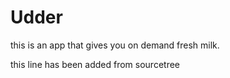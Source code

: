 # Udder

this is an app that gives you on demand fresh milk. 

this line has been added from sourcetree
